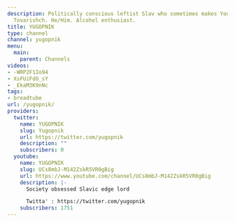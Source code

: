 ```yaml
---
description: Politically conscious leftist Slav who sometimes makes YouTube videos.
  Tovarishch. He/Him. Alcohol enthusiast.
title: YUGOPNIK
type: channel
channel: yugopnik
menu:
  main:
    parent: Channels
videos:
- -WRP2F1Io94
- XsFUiFdO_sY
- _EkaM3K9nNc
tags:
- breadtube
url: /yugopnik/
providers:
  twitter:
    name: YUGOPNIK
    slug: Yugopnik
    url: https://twitter.com/yugopnik
    description: ""
    subscribers: 0
  youtube:
    name: YUGOPNIK
    slug: UCs8mbJ-M142ZskR5VR0gBig
    url: https://www.youtube.com/channel/UCs8mbJ-M142ZskR5VR0gBig
    description: |-
      Society obsessed Slavic edge lord

      Twitta' : https://twitter.com/yugopnik
    subscribers: 1751
---
```

